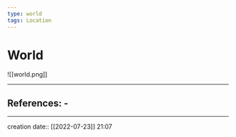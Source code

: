 ```yaml
---
type: world
tags: Location
---
```


# World 
![[world.png]]
___ 
## References: - 
--- 
creation date:: [[2022-07-23]] 21:07